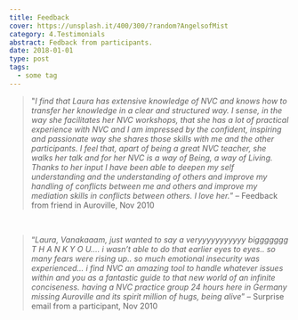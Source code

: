 ```yaml
---
title: Feedback
cover: https://unsplash.it/400/300/?random?AngelsofMist
category: 4.Testimonials
abstract: Fedback from participants.
date: 2018-01-01
type: post
tags:
  - some tag
---
```


> "_I find that Laura has extensive knowledge of NVC and knows how to transfer her knowledge in a clear and structured way. I sense, in the way she facilitates her NVC workshops, that she has a lot of practical experience with NVC and I am impressed by the confident, inspiring and passionate way she shares those skills with me and the other participants. I feel that, apart of being a great NVC teacher, she walks her talk and for her NVC is a way of Being, a way of Living. Thanks to her input I have been able to deepen my self understanding and the understanding of others and improve my handling of conflicts between me and others and improve my mediation skills in conflicts between others. I love her._” – Feedback from friend in Auroville, Nov 2010

<br />

> “_Laura, Vanakaaam, just wanted to say a veryyyyyyyyyyy biggggggg T H A N K Y O U…. i wasn’t able to do that earlier eyes to eyes.. so many fears were rising up.. so much emotional insecurity was experienced… i find NVC an amazing tool to handle whatever issues within and you as a fantastic guide to that new world of an infinite conciseness. having a NVC practice group 24 hours here in Germany missing Auroville and its spirit million of hugs, being alive_” – Surprise email from a participant, Nov 2010
